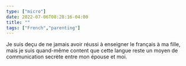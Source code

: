 ```yaml
---
type: ["micro"]
date: 2022-07-06T08:28:16-04:00
title: ""
tags: ["French","parenting"]
---
```

Je suis deçu de ne jamais avoir réussi à enseigner le français à ma fille, mais je suis quand-même content que cette langue reste un moyen de communication secrète entre mon épouse et moi.
